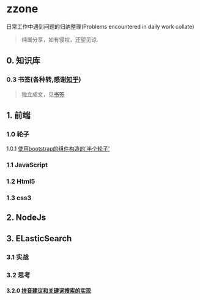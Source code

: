 # zzone
日常工作中遇到问题的归纳整理(Problems encountered in daily work collate)

> 纯属分享，如有侵权，还望见谅.

## 0. 知识库

### 0.3 书签(各种转,感谢[知乎](http://www.zhihu.com))

 > 独立成文，见[书签](https://github.com/occultskyrong/zzone/blob/master/doc/0.3_bookmark/README.md)

## 1. 前端

### 1.0 轮子

1.0.1  [使用bootstrap的组件构造的'半个轮子'](https://github.com/occultskyrong/zzone/blob/master/doc/1.0_frame/%E5%89%8D%E7%AB%AF%E8%BD%AE%E5%AD%90.md)

### 1.1 JavaScript

### 1.2 Html5

### 1.3 css3

## 2. NodeJs

## 3. ELasticSearch

### 3.1 实战

### 3.2 思考

#### 3.2.0  [拼音建议和关键词搜索的实现](https://github.com/occultskyrong/zzone/blob/master/doc/3.0_ElasticSearch/ik%2Bpinyin.md)

